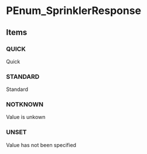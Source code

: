 # PEnum_SprinklerResponse
<!-- end of short definition -->

## Items

### QUICK
Quick

### STANDARD
Standard

### NOTKNOWN
Value is unkown

### UNSET
Value has not been specified

